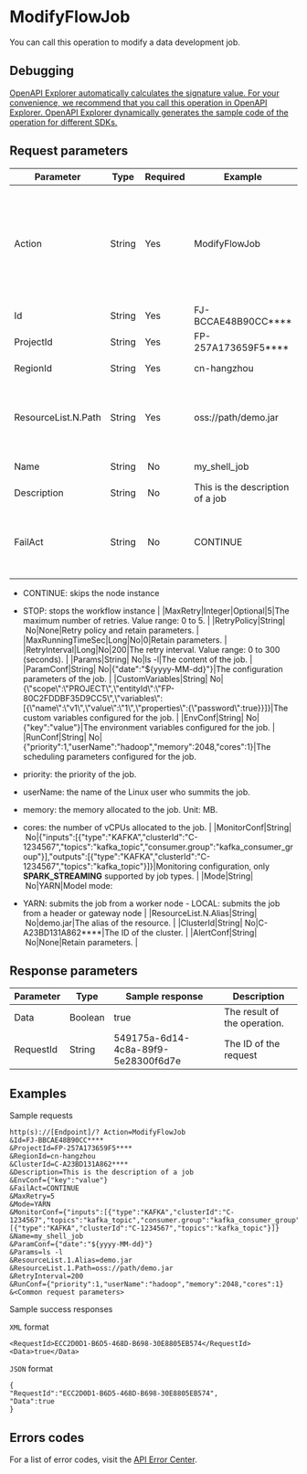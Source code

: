 # ModifyFlowJob

You can call this operation to modify a data development job.

## Debugging

[OpenAPI Explorer automatically calculates the signature value. For your convenience, we recommend that you call this operation in OpenAPI Explorer. OpenAPI Explorer dynamically generates the sample code of the operation for different SDKs.](https://api.aliyun.com/#product=Emr&api=ModifyFlowJob&type=RPC&version=2016-04-08)

## Request parameters

|Parameter|Type|Required|Example|Description|
|---------|----|--------|-------|-----------|
|Action|String|Yes |ModifyFlowJob|The operation that you want to perform. For API requests using the HTTP or HTTPS URL, this parameter is required. Set the value to ModifyFlowJob. |
|Id|String|Yes |FJ-BCCAE48B90CC\*\*\*\*|The ID of the job. |
|ProjectId|String|Yes |FP-257A173659F5\*\*\*\*|The ID of the project. |
|RegionId|String|Yes |cn-hangzhou|The ID of the region. |
|ResourceList.N.Path|String|Yes |oss://path/demo.jar|The storage path of the resource. The resource can be stored in OSS and HDFS. |
|Name|String| No|my\_shell\_job|The name of the job. |
|Description|String| No|This is the description of a job|The description of the job. |
|FailAct|String| No|CONTINUE|The action to take upon an operation failure of the node instance. Valid values:

 -   CONTINUE: skips the node instance
-   STOP: stops the workflow instance |
|MaxRetry|Integer|Optional|5|The maximum number of retries. Value range: 0 to 5. |
|RetryPolicy|String| No|None|Retry policy and retain parameters. |
|MaxRunningTimeSec|Long|No|0|Retain parameters. |
|RetryInterval|Long|No|200|The retry interval. Value range: 0 to 300 \(seconds\). |
|Params|String| No|ls -l|The content of the job. |
|ParamConf|String| No|\{"date":"$\{yyyy-MM-dd\}"\}|The configuration parameters of the job. |
|CustomVariables|String| No|\{\\"scope\\":\\"PROJECT\\",\\"entityId\\":\\"FP-80C2FDDBF35D9CC5\\",\\"variables\\":\[\{\\"name\\":\\"v1\\",\\"value\\":\\"1\\",\\"properties\\":\{\\"password\\":true\}\}\]\}|The custom variables configured for the job. |
|EnvConf|String| No|\{"key":"value"\}|The environment variables configured for the job. |
|RunConf|String| No|\{"priority":1,"userName":"hadoop","memory":2048,"cores":1\}|The scheduling parameters configured for the job.

 -   priority: the priority of the job.
-   userName: the name of the Linux user who summits the job.
-   memory: the memory allocated to the job. Unit: MB.
-   cores: the number of vCPUs allocated to the job. |
|MonitorConf|String| No|\{"inputs":\[\{"type":"KAFKA","clusterId":"C-1234567","topics":"kafka\_topic","consumer.group":"kafka\_consumer\_group"\}\],"outputs":\[\{"type":"KAFKA","clusterId":"C-1234567","topics":"kafka\_topic"\}\]\}|Monitoring configuration, only **SPARK\_STREAMING** supported by job types. |
|Mode|String| No|YARN|Model mode:

 -   YARN: submits the job from a worker node
    -   LOCAL: submits the job from a header or gateway node |
|ResourceList.N.Alias|String| No|demo.jar|The alias of the resource. |
|ClusterId|String| No|C-A23BD131A862\*\*\*\*|The ID of the cluster. |
|AlertConf|String| No|None|Retain parameters. |

## Response parameters

|Parameter|Type|Sample response|Description|
|---------|----|---------------|-----------|
|Data|Boolean|true|The result of the operation. |
|RequestId|String|549175a-6d14-4c8a-89f9-5e28300f6d7e|The ID of the request |

## Examples

Sample requests

```
http(s)://[Endpoint]/? Action=ModifyFlowJob
&Id=FJ-BBCAE48B90CC****
&ProjectId=FP-257A173659F5****
&RegionId=cn-hangzhou
&ClusterId=C-A23BD131A862****
&Description=This is the description of a job
&EnvConf={"key":"value"}
&FailAct=CONTINUE
&MaxRetry=5
&Mode=YARN
&MonitorConf={"inputs":[{"type":"KAFKA","clusterId":"C-1234567","topics":"kafka_topic","consumer.group":"kafka_consumer_group"}],"outputs":[{"type":"KAFKA","clusterId":"C-1234567","topics":"kafka_topic"}]}
&Name=my_shell_job
&ParamConf={"date":"${yyyy-MM-dd}"}
&Params=ls -l
&ResourceList.1.Alias=demo.jar
&ResourceList.1.Path=oss://path/demo.jar
&RetryInterval=200
&RunConf={"priority":1,"userName":"hadoop","memory":2048,"cores":1}
&<Common request parameters>
```

Sample success responses

`XML` format

```
<RequestId>ECC2D0D1-B6D5-468D-B698-30E8805EB574</RequestId>
<Data>true</Data>
```

`JSON` format

```
{
"RequestId":"ECC2D0D1-B6D5-468D-B698-30E8805EB574",
"Data":true
}
```

## Errors codes

For a list of error codes, visit the [API Error Center](https://error-center.alibabacloud.com/status/product/Emr).

